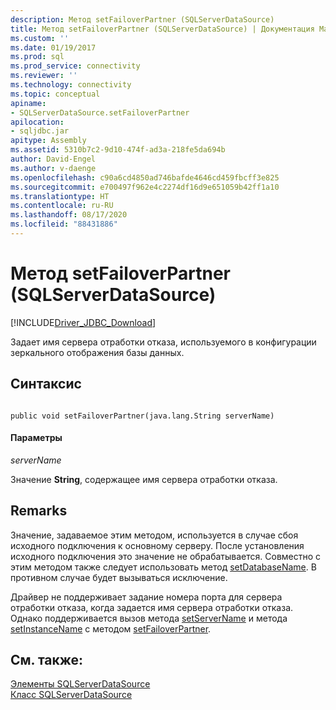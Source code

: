 ```yaml
---
description: Метод setFailoverPartner (SQLServerDataSource)
title: Метод setFailoverPartner (SQLServerDataSource) | Документация Майкрософт
ms.custom: ''
ms.date: 01/19/2017
ms.prod: sql
ms.prod_service: connectivity
ms.reviewer: ''
ms.technology: connectivity
ms.topic: conceptual
apiname:
- SQLServerDataSource.setFailoverPartner
apilocation:
- sqljdbc.jar
apitype: Assembly
ms.assetid: 5310b7c2-9d10-474f-ad3a-218fe5da694b
author: David-Engel
ms.author: v-daenge
ms.openlocfilehash: c90a6cd4850ad746bafde4646cd459fbcff3e825
ms.sourcegitcommit: e700497f962e4c2274df16d9e651059b42ff1a10
ms.translationtype: HT
ms.contentlocale: ru-RU
ms.lasthandoff: 08/17/2020
ms.locfileid: "88431886"
---
```

# <a name="setfailoverpartner-method-sqlserverdatasource"></a>Метод setFailoverPartner (SQLServerDataSource)
[!INCLUDE[Driver_JDBC_Download](../../../includes/driver_jdbc_download.md)]

  Задает имя сервера отработки отказа, используемого в конфигурации зеркального отображения базы данных.  
  
## <a name="syntax"></a>Синтаксис  
  
```  
  
public void setFailoverPartner(java.lang.String serverName)  
```  
  
#### <a name="parameters"></a>Параметры  
 *serverName*  
  
 Значение **String**, содержащее имя сервера отработки отказа.  
  
## <a name="remarks"></a>Remarks  
 Значение, задаваемое этим методом, используется в случае сбоя исходного подключения к основному серверу. После установления исходного подключения это значение не обрабатывается. Совместно с этим методом также следует использовать метод [setDatabaseName](../../../connect/jdbc/reference/setdatabasename-method-sqlserverdatasource.md). В противном случае будет вызываться исключение.  
  
 Драйвер не поддерживает задание номера порта для сервера отработки отказа, когда задается имя сервера отработки отказа. Однако поддерживается вызов метода [setServerName](../../../connect/jdbc/reference/setservername-method-sqlserverdatasource.md) и метода [setInstanceName](../../../connect/jdbc/reference/setinstancename-method-sqlserverdatasource.md) с методом [setFailoverPartner](../../../connect/jdbc/reference/setfailoverpartner-method-sqlserverdatasource.md).  
  
## <a name="see-also"></a>См. также:  
 [Элементы SQLServerDataSource](../../../connect/jdbc/reference/sqlserverdatasource-members.md)   
 [Класс SQLServerDataSource](../../../connect/jdbc/reference/sqlserverdatasource-class.md)  
  
  
